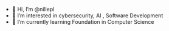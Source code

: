 - 👋 Hi, I’m @niliepl
- 👀 I’m interested in cybersecurity, AI , Software Development
- 🌱 I’m currently learning Foundation in Computer Science

<!---
niliepl/niliepl is a ✨ special ✨ repository because its `README.md` (this file) appears on your GitHub profile.
You can click the Preview link to take a look at your changes.
--->
